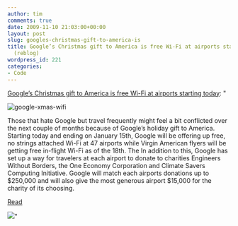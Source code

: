 ```yaml
---
author: tim
comments: true
date: 2009-11-10 21:03:00+00:00
layout: post
slug: googles-christmas-gift-to-america-is
title: Google’s Christmas gift to America is free Wi-Fi at airports starting today
  (reblog)
wordpress_id: 221
categories:
- Code
---
```


[Google’s Christmas gift to America is free Wi-Fi at airports starting today](http://feedproxy.google.com/~r/TheBoyGeniusReport/~3/XoTZjgYPRM4/): "

![google-xmas-wifi](http://media.boygeniusreport.com/wp-content/uploads/2009/11/google-xmas-wifi.jpg)




Those that hate Google but travel frequently might feel a bit conflicted over the next couple of months because of Google’s holiday gift to America. Starting today and ending on January 15th, Google will be offering up free, no strings attached Wi-Fi at 47 airports while Virgin American flyers will be getting free in-flight Wi-Fi as of the 18th. The In addition to this, Google has set up a way for travelers at each airport to donate to charities Engineers Without Borders, the One Economy Corporation and Climate Savers Computing Initiative. Google will match each airports donations up to $250,000 and will also give the most generous airport $15,000 for the charity of its choosing.







[Read](http://www.google.com/intl/en/press/pressrel/20091110_free_airport_wifi_holiday.html)


![](http://feeds.feedburner.com/~r/TheBoyGeniusReport/~4/XoTZjgYPRM4)"
